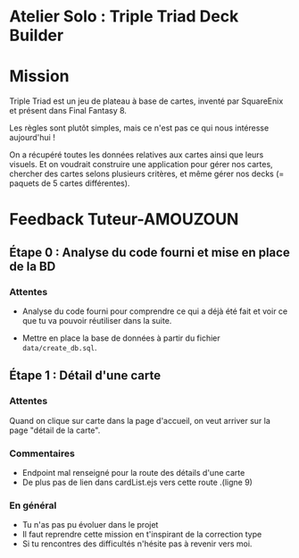# Atelier Solo : Triple Triad Deck Builder

# Mission

Triple Triad est un jeu de plateau à base de cartes, inventé par SquareEnix et présent dans Final Fantasy 8.

Les règles sont plutôt simples, mais ce n'est pas ce qui nous intéresse aujourd'hui !

On a récupéré toutes les données relatives aux cartes ainsi que leurs visuels. Et on voudrait construire une application pour gérer nos cartes, chercher des cartes selons plusieurs critères, et même gérer nos decks (= paquets de 5 cartes différentes).

# Feedback Tuteur-AMOUZOUN

## Étape 0 : Analyse du code fourni et mise en place de la BD

### Attentes

- Analyse du code fourni pour comprendre ce qui a déjà été fait et voir ce que tu va pouvoir réutiliser dans la suite.

- Mettre en place la base de données à partir du fichier `data/create_db.sql`.

## Étape 1 : Détail d'une carte

### Attentes

Quand on clique sur carte dans la page d'accueil, on veut arriver sur la page "détail de la carte".

### Commentaires

- Endpoint mal renseigné pour la route des détails d'une carte
- De plus pas de lien dans cardList.ejs vers cette route .(ligne 9)

### En général

- Tu n'as pas pu évoluer dans le projet
- Il faut reprendre cette mission en t'inspirant de la correction type
- Si tu rencontres des difficultés n'hésite pas à revenir vers moi.
